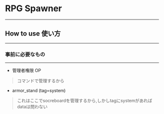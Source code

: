 # RPG Spawner

***

## How to use 使い方

***

### 事前に必要なもの

***

* 管理者権限 OP

> コマンドで管理するから

* armor_stand (tag=system)

> これはここでsocreboardを管理するから,しかしtagにsystemがあればdataは問わない
